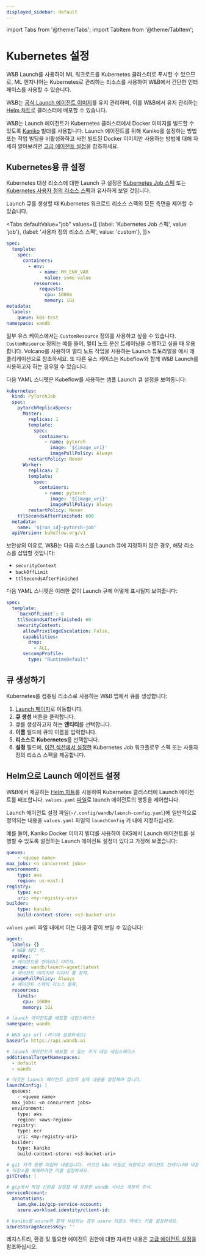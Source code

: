 ```yaml
---
displayed_sidebar: default
---
```

import Tabs from '@theme/Tabs';
import TabItem from '@theme/TabItem';

# Kubernetes 설정

W&B Launch를 사용하여 ML 워크로드를 Kubernetes 클러스터로 푸시할 수 있으므로, ML 엔지니어는 Kubernetes로 관리하는 리소스를 사용하여 W&B에서 간단한 인터페이스를 사용할 수 있습니다.


W&B는 [공식 Launch 에이전트 이미지](https://hub.docker.com/r/wandb/launch-agent)를 유지 관리하며, 이를 W&B에서 유지 관리하는 [Helm 차트](https://github.com/wandb/helm-charts/tree/main/charts/launch-agent)로 클러스터에 배포할 수 있습니다.


W&B는 Launch 에이전트가 Kubernetes 클러스터에서 Docker 이미지를 빌드할 수 있도록 [Kaniko](https://github.com/GoogleContainerTools/kaniko) 빌더를 사용합니다. Launch 에이전트를 위해 Kaniko를 설정하는 방법 또는 작업 빌딩을 비활성화하고 사전 빌드된 Docker 이미지만 사용하는 방법에 대해 자세히 알아보려면 [고급 에이전트 설정](./setup-agent-advanced.md)을 참조하세요.

## Kubernetes용 큐 설정

Kubernetes 대상 리소스에 대한 Launch 큐 설정은 [Kubernetes Job 스펙](https://kubernetes.io/docs/concepts/workloads/controllers/job/) 또는 [Kubernetes 사용자 정의 리소스 스펙](https://kubernetes.io/docs/concepts/extend-kubernetes/api-extension/custom-resources/)과 유사하게 보일 것입니다.


Launch 큐를 생성할 때 Kubernetes 워크로드 리소스 스펙의 모든 측면을 제어할 수 있습니다.

<Tabs
defaultValue="job"
values={[
{label: 'Kubernetes Job 스펙', value: 'job'},
{label: '사용자 정의 리소스 스펙', value: 'custom'},
]}>

<TabItem value="job">

```yaml
spec:
  template:
    spec:
      containers:
        - env:
            - name: MY_ENV_VAR
              value: some-value
          resources:
            requests:
              cpu: 1000m
              memory: 1Gi
metadata:
  labels:
    queue: k8s-test
namespace: wandb
```

</TabItem>
<TabItem value="custom">

일부 유스 케이스에서는 `CustomResource` 정의를 사용하고 싶을 수 있습니다. `CustomResource` 정의는 예를 들어, 멀티 노드 분산 트레이닝을 수행하고 싶을 때 유용합니다. Volcano를 사용하여 멀티 노드 작업을 사용하는 Launch 튜토리얼을 예시 애플리케이션으로 참조하세요. 또 다른 유스 케이스는 Kubeflow와 함께 W&B Launch를 사용하고자 하는 경우일 수 있습니다.

다음 YAML 스니펫은 Kubeflow를 사용하는 샘플 Launch 큐 설정을 보여줍니다:

```yaml
kubernetes:
  kind: PyTorchJob
  spec:
    pytorchReplicaSpecs:
      Master:
        replicas: 1
        template:
          spec:
            containers:
              - name: pytorch
                image: '${image_uri}'
                imagePullPolicy: Always
        restartPolicy: Never
      Worker:
        replicas: 2
        template:
          spec:
            containers:
              - name: pytorch
                image: '${image_uri}'
                imagePullPolicy: Always
        restartPolicy: Never
    ttlSecondsAfterFinished: 600
  metadata:
    name: '${run_id}-pytorch-job'
  apiVersion: kubeflow.org/v1
```

  </TabItem>
</Tabs>

보안상의 이유로, W&B는 다음 리소스를 Launch 큐에 지정하지 않은 경우, 해당 리소스를 삽입할 것입니다:

- `securityContext`
- `backOffLimit`
- `ttlSecondsAfterFinished`

다음 YAML 스니펫은 이러한 값이 Launch 큐에 어떻게 표시될지 보여줍니다:

```yaml title="example-spec.yaml"
spec:
  template:
    `backOffLimit`: 0
    ttlSecondsAfterFinished: 60
    securityContext:
      allowPrivilegeEscalation: False,
      capabilities:
        drop:
          - ALL,
      seccompProfile:
        type: "RuntimeDefault"
```

## 큐 생성하기

Kubernetes를 컴퓨팅 리소스로 사용하는 W&B 앱에서 큐를 생성합니다:

1. [Launch 페이지](https://wandb.ai/launch)로 이동합니다.
2. **큐 생성** 버튼을 클릭합니다.
3. 큐를 생성하고자 하는 **엔티티**를 선택합니다.
4. **이름** 필드에 큐의 이름을 입력합니다.
5. **리소스**로 **Kubernetes**를 선택합니다.
6. **설정** 필드에, [이전 섹션에서 설정한](#configure-a-queue-for-kubernetes) Kubernetes Job 워크플로우 스펙 또는 사용자 정의 리소스 스펙을 제공합니다.

## Helm으로 Launch 에이전트 설정

W&B에서 제공하는 [Helm 차트](https://github.com/wandb/helm-charts/tree/main/charts/launch-agent)를 사용하여 Kubernetes 클러스터에 Launch 에이전트를 배포합니다. `values.yaml` [파일](https://github.com/wandb/helm-charts/blob/main/charts/launch-agent/values.yaml)로 launch 에이전트의 행동을 제어합니다.

Launch 에이전트 설정 파일(`~/.config/wandb/launch-config.yaml`)에 일반적으로 정의되는 내용을 `values.yaml` 파일의 `launchConfig` 키 내에 지정하십시오.

예를 들어, Kaniko Docker 이미지 빌더를 사용하여 EKS에서 Launch 에이전트를 실행할 수 있도록 설정하는 Launch 에이전트 설정이 있다고 가정해 보겠습니다:

```yaml title="launch-config.yaml"
queues:
	- <queue name>
max_jobs: <n concurrent jobs>
environment:
	type: aws
	region: us-east-1
registry:
	type: ecr
	uri: <my-registry-uri>
builder:
	type: kaniko
	build-context-store: <s3-bucket-uri>
```

`values.yaml` 파일 내에서 이는 다음과 같이 보일 수 있습니다:

```yaml title="values.yaml"
agent:
  labels: {}
  # W&B API 키.
  apiKey: ''
  # 에이전트용 컨테이너 이미지.
  image: wandb/launch-agent:latest
  # 에이전트 이미지의 이미지 풀 정책.
  imagePullPolicy: Always
  # 에이전트 스펙의 리소스 블록.
  resources:
    limits:
      cpu: 1000m
      memory: 1Gi

# launch 에이전트를 배포할 네임스페이스
namespace: wandb

# W&B api url (여기에 설정하세요)
baseUrl: https://api.wandb.ai

# launch 에이전트가 배포할 수 있는 추가 대상 네임스페이스
additionalTargetNamespaces:
  - default
  - wandb

# 이것은 launch 에이전트 설정의 실제 내용을 설정해야 합니다.
launchConfig: |
  queues:
    - <queue name>
  max_jobs: <n concurrent jobs>
  environment:
    type: aws
    region: <aws-region>
  registry:
    type: ecr
    uri: <my-registry-uri>
  builder:
    type: kaniko
    build-context-store: <s3-bucket-uri>

# git 자격 증명 파일의 내용입니다. 이것은 k8s 비밀로 저장되고 에이전트 컨테이너에 마운트됩니다. 비공개
# 저장소를 복제하려면 이를 설정하세요.
gitCreds: |

# gcp에서 작업 신원을 설정할 때 유용한 wandb 서비스 계정의 주석.
serviceAccount:
  annotations:
    iam.gke.io/gcp-service-account:
    azure.workload.identity/client-id:

# kaniko를 azure와 함께 사용하는 경우 azure 저장소 엑세스 키를 설정하세요.
azureStorageAccessKey: ''
```

레지스트리, 환경 및 필요한 에이전트 권한에 대한 자세한 내용은 [고급 에이전트 설정](./setup-agent-advanced.md)을 참조하십시오.